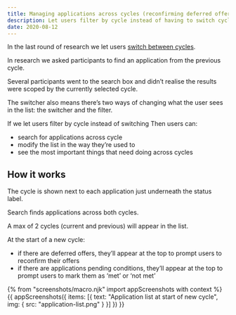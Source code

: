 ```yaml
---
title: Managing applications across cycles (reconfirming deferred offers)
description: Let users filter by cycle instead of having to switch cycles
date: 2020-08-12
---
```


In the last round of research we let users [switch between cycles](/manage-teacher-training-applications/switching-between-cycles/).

In research we asked participants to find an application from the previous cycle.

Several participants went to the search box and didn’t realise the results were scoped by the currently selected cycle.

The switcher also means there’s two ways of changing what the user sees in the list: the switcher and the filter.

If we let users filter by cycle instead of switching
Then users can:

* search for applications across cycle
* modify the list in the way they’re used to
* see the most important things that need doing across cycles

## How it works

The cycle is shown next to each application just underneath the status label.

Search finds applications across both cycles.

A max of 2 cycles (current and previous) will appear in the list.

At the start of a new cycle:

* if there are deferred offers, they’ll appear at the top to prompt users to reconfirm their offers
* if there are applications pending conditions, they’ll appear at the top to prompt users to mark them as ‘met’ or ‘not met’

{% from "screenshots/macro.njk" import appScreenshots with context %}
{{ appScreenshots({
  items: [{
    text: "Application list at start of new cycle",
    img: {
      src: "application-list.png"
    }
  }]
}) }}
